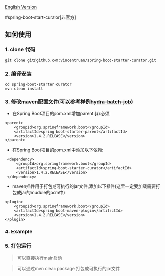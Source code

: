 [English Version](README_EN.md)

#spring-boot-start-curator[非官方]

## 如何使用

### 1. clone 代码

```
git clone git@github.com:vincentruan/spring-boot-starter-curator.git
```

### 2. 编译安装

```
cd spring-boot-starter-curator
mvn clean install
```


### 3. 修改maven配置文件(可以参考样例[hydra-batch-job](https://github.com/vincentruan/hydra/tree/1.0.0-DEV-snapshot/hydra-batch-job))

* 在Spring Boot项目的pom.xml增加parent:[非必须]
```
<parent>
    <groupId>org.springframework.boot</groupId>
    <artifactId>spring-boot-starter-parent</artifactId>
    <version>1.4.2.RELEASE</version>
</parent>
 ```

* 在Spring Boot项目的pom.xml中添加以下依赖:
```
 <dependency>
     <groupId>org.springframework.boot</groupId>
     <artifactId>spring-boot-starter-curator</artifactId>
     <version>1.4.2.RELEASE</version>
 </dependency>
 ```

 * maven插件用于打包成可执行的jar文件,添加以下插件(这里一定要加载需要打包成jar的mudule的pom中)
```
<plugin>
    <groupId>org.springframework.boot</groupId>
    <artifactId>spring-boot-maven-plugin</artifactId>
    <version>1.4.2.RELEASE</version>
</plugin>
```

### 4. Example



### 5. 打包运行

> 可以直接执行main启动

> 可以通过mvn clean package 打包成可执行的jar文件
